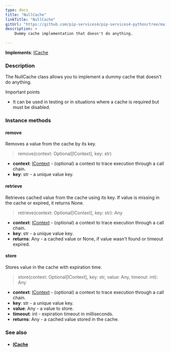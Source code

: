 ```yaml
---
type: docs
title: "NullCache"
linkTitle: "NullCache"
gitUrl: "https://github.com/pip-services4/pip-services4-python/tree/main/pip-services4-logic-python"
description: >
    Dummy cache implementation that doesn't do anything.

---
```


**Implements**: [ICache](../icache)

### Description

The NullCache class allows you to implement a dummy cache that doesn't do anything.

Important points

- It can be used in testing or in situations where a cache is required but must be disabled.

### Instance methods

#### remove
Removes a value from the cache by its key.

>  remove(context: Optional[IContext], key: str)

- **context**: [IContext](../../../components/context/icontext) - (optional) a context to trace execution through a call chain.
- **key**: str - a unique value key.


#### retrieve
Retrieves cached value from the cache using its key.
If value is missing in the cache or expired, it returns None.

> retrieve(context: Optional[IContext], key: str): Any

- **context**: [IContext](../../../components/context/icontext) - (optional) a context to trace execution through a call chain.
- **key**: str - a unique value key.
- **returns**: Any - a cached value or None, if value wasn't found or timeout expired.


#### store
Stores value in the cache with expiration time.

> store(context: Optional[IContext], key: str, value: Any, timeout: int): Any

- **context**: [IContext](../../../components/context/icontext) - (optional) a context to trace execution through a call chain.
- **key**: str - a unique value key.
- **value**: Any - a value to store.
- **timeout**: int - expiration timeout in milliseconds.
- **returns**: Any - a cached value stored in the cache.


### See also
- #### [ICache](../icache)
